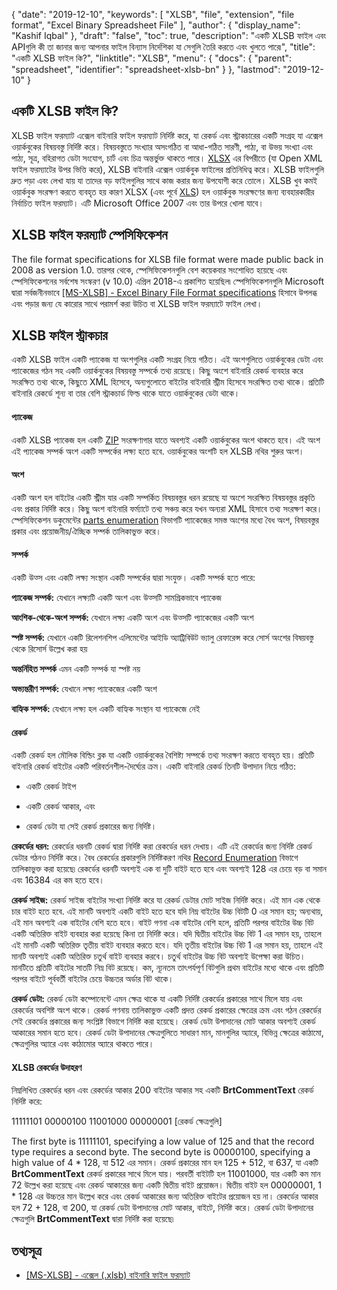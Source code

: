 {
  "date": "2019-12-10",
  "keywords": [
    "XLSB",
    "file",
    "extension",
    "file format",
    "Excel Binary Spreadsheet File"
  ],
  "author": {
    "display_name": "Kashif Iqbal"
  },
  "draft": "false",
  "toc": true,
  "description": "একটি XLSB ফাইল এবং APIগুলি কী তা জানার জন্য আপনার ফাইল বিন্যাস নির্দেশিকা যা সেগুলি তৈরি করতে এবং খুলতে পারে৷",
  "title": "একটি XLSB ফাইল কি?",
  "linktitle": "XLSB",
  "menu": {
    "docs": {
      "parent": "spreadsheet",
      "identifier": "spreadsheet-xlsb-bn"
    }
  },
  "lastmod": "2019-12-10"
}

## একটি XLSB ফাইল কি?

XLSB ফাইল ফরম্যাট এক্সেল বাইনারি ফাইল ফরম্যাট নির্দিষ্ট করে, যা রেকর্ড এবং স্ট্রাকচারের একটি সংগ্রহ যা এক্সেল ওয়ার্কবুকের বিষয়বস্তু নির্দিষ্ট করে। বিষয়বস্তুতে সংখ্যার অসংগঠিত বা আধা-গঠিত সারণী, পাঠ্য, বা উভয় সংখ্যা এবং পাঠ্য, সূত্র, বহিরাগত ডেটা সংযোগ, চার্ট এবং চিত্র অন্তর্ভুক্ত থাকতে পারে। [XLSX](/spreadsheet/xlsx/) এর বিপরীতে (যা Open XML ফাইল ফরম্যাটের উপর ভিত্তি করে), XLSB বাইনারি এক্সেল ওয়ার্কবুক ফাইলের প্রতিনিধিত্ব করে। XLSB ফাইলগুলি দ্রুত পড়া এবং লেখা যায় যা তাদের বড় ফাইলগুলির সাথে কাজ করার জন্য উপযোগী করে তোলে। XLSB খুব কমই ওয়ার্কবুক সংরক্ষণ করতে ব্যবহৃত হয় কারণ XLSX (এবং পূর্বে [XLS](/spreadsheet/xls/)) হল ওয়ার্কবুক সংরক্ষণের জন্য ব্যবহারকারীর নির্বাচিত ফাইল ফরম্যাট। এটি Microsoft Office 2007 এবং তার উপরে খোলা যাবে।

## XLSB ফাইল ফরম্যাট স্পেসিফিকেশন ##

The file format specifications for XLSB file format were made public back in 2008 as version 1.0. তারপর থেকে, স্পেসিফিকেশনগুলি বেশ কয়েকবার সংশোধিত হয়েছে এবং স্পেসিফিকেশনের সর্বশেষ সংস্করণ (v 10.0) এপ্রিল 2018-এ প্রকাশিত হয়েছিল৷ স্পেসিফিকেশনগুলি Microsoft দ্বারা সর্বজনীনভাবে [[MS-XLSB] - Excel Binary File Format specifications](https://msdn.microsoft.com/en-us/library/cc313133(v#office.12).aspx) হিসাবে উপলব্ধ এবং পড়ার জন্য যে কারোর সাথে পরামর্শ করা উচিত বা XLSB ফাইল ফরম্যাটে ফাইল লেখা।

## XLSB ফাইল স্ট্রাকচার ##

একটি XLSB ফাইল একটি প্যাকেজ যা অংশগুলির একটি সংগ্রহ নিয়ে গঠিত। এই অংশগুলিতে ওয়ার্কবুকের ডেটা এবং প্যাকেজের গঠন সহ একটি ওয়ার্কবুকের বিষয়বস্তু সম্পর্কে তথ্য রয়েছে। কিছু অংশে বাইনারি রেকর্ড ব্যবহার করে সংরক্ষিত তথ্য থাকে, কিছুতে XML হিসেবে, অন্যগুলোতে বাইটের বাইনারি স্ট্রীম হিসেবে সংরক্ষিত তথ্য থাকে। প্রতিটি বাইনারি রেকর্ডে শূন্য বা তার বেশি স্ট্রাকচার্ড ফিল্ড থাকে যাতে ওয়ার্কবুকের ডেটা থাকে।

#### প্যাকেজ ####

একটি XLSB প্যাকেজ হল একটি [ZIP](/compression/zip/) সংরক্ষণাগার যাতে অবশ্যই একটি ওয়ার্কবুকের অংশ থাকতে হবে। এই অংশ এই প্যাকেজ সম্পর্ক অংশ একটি সম্পর্কের লক্ষ্য হতে হবে. ওয়ার্কবুকের অংশটি হল XLSB নথির শুরুর অংশ।

#### অংশ ####

একটি অংশ হল বাইটের একটি স্ট্রীম যার একটি সম্পর্কিত বিষয়বস্তুর ধরন রয়েছে যা অংশে সংরক্ষিত বিষয়বস্তুর প্রকৃতি এবং প্রকার নির্দিষ্ট করে। কিছু অংশ বাইনারি ফর্ম্যাটে তথ্য সঞ্চয় করে যখন অন্যরা XML হিসাবে তথ্য সংরক্ষণ করে। স্পেসিফিকেশন ডকুমেন্টের [parts enumeration](https://msdn.microsoft.com/en-us/library/dd924091(v#office.12).aspx) বিভাগটি প্যাকেজের সমস্ত অংশের মধ্যে বৈধ অংশ, বিষয়বস্তুর প্রকার এবং প্রয়োজনীয়/ঐচ্ছিক সম্পর্ক তালিকাভুক্ত করে।

#### সম্পর্ক ####

একটি উত্স এবং একটি লক্ষ্য সংস্থান একটি সম্পর্কের দ্বারা সংযুক্ত। একটি সম্পর্ক হতে পারে:

**প্যাকেজ সম্পর্ক:** যেখানে লক্ষ্যটি একটি অংশ এবং উত্সটি সামগ্রিকভাবে প্যাকেজ

**আংশিক-থেকে-অংশ সম্পর্ক:** যেখানে লক্ষ্য একটি অংশ এবং উত্সটি প্যাকেজের একটি অংশ

**স্পষ্ট সম্পর্ক:** যেখানে একটি রিলেশনশিপ এলিমেন্টের আইডি অ্যাট্রিবিউট ভ্যালু রেফারেন্স করে সোর্স অংশের বিষয়বস্তু থেকে রিসোর্স উল্লেখ করা হয়

**অন্তর্নিহিত সম্পর্ক** এমন একটি সম্পর্ক যা স্পষ্ট নয়

**অভ্যন্তরীণ সম্পর্ক:** যেখানে লক্ষ্য প্যাকেজের একটি অংশ

**বাহ্যিক সম্পর্ক:** যেখানে লক্ষ্য হল একটি বাহ্যিক সংস্থান যা প্যাকেজে নেই

#### রেকর্ড ####

একটি রেকর্ড হল মৌলিক বিল্ডিং ব্লক যা একটি ওয়ার্কবুকের বৈশিষ্ট্য সম্পর্কে তথ্য সংরক্ষণ করতে ব্যবহৃত হয়। প্রতিটি বাইনারি রেকর্ড বাইটের একটি পরিবর্তনশীল-দৈর্ঘ্যের ক্রম। একটি বাইনারি রেকর্ড তিনটি উপাদান নিয়ে গঠিত:

* একটি রেকর্ড টাইপ

* একটি রেকর্ড আকার, এবং

* রেকর্ড ডেটা যা সেই রেকর্ড প্রকারের জন্য নির্দিষ্ট।


**রেকর্ডের ধরন:** রেকর্ডের ধরনটি রেকর্ড দ্বারা নির্দিষ্ট করা রেকর্ডের ধরন দেখায়। এটি এই রেকর্ডের জন্য নির্দিষ্ট রেকর্ড ডেটার গঠনও নির্দিষ্ট করে। বৈধ রেকর্ডের প্রকারগুলি নির্দিষ্টকরণ নথির [Record Enumeration](https://msdn.microsoft.com/en-us/library/dd953057(v#office.12).aspx) বিভাগে তালিকাভুক্ত করা হয়েছে৷ রেকর্ডের ধরনটি অবশ্যই এক বা দুটি বাইট হতে হবে এবং অবশ্যই 128 এর চেয়ে বড় বা সমান এবং 16384 এর কম হতে হবে।

**রেকর্ড সাইজ:** রেকর্ড সাইজ বাইটের সংখ্যা নির্দিষ্ট করে যা রেকর্ড ডেটার মোট সাইজ নির্দিষ্ট করে। এই মান এক থেকে চার বাইট হতে হবে. এই মানটি অবশ্যই একটি বাইট হতে হবে যদি নিম্ন বাইটের উচ্চ বিটটি 0 এর সমান হয়; অন্যথায়, এই মান অবশ্যই এক বাইটের বেশি হতে হবে। বাইট গণনা এক বাইটের বেশি হলে, প্রতিটি পরপর বাইটের উচ্চ বিট একটি অতিরিক্ত বাইট ব্যবহার করা হয়েছে কিনা তা নির্দিষ্ট করে। যদি দ্বিতীয় বাইটের উচ্চ বিট 1 এর সমান হয়, তাহলে এই মানটি একটি অতিরিক্ত তৃতীয় বাইট ব্যবহার করতে হবে। যদি তৃতীয় বাইটের উচ্চ বিট 1 এর সমান হয়, তাহলে এই মানটি অবশ্যই একটি অতিরিক্ত চতুর্থ বাইট ব্যবহার করবে। চতুর্থ বাইটের উচ্চ বিট অবশ্যই উপেক্ষা করা উচিত। মানটিতে প্রতিটি বাইটের সাতটি নিম্ন বিট রয়েছে। কম, ন্যূনতম তাৎপর্যপূর্ণ বিটগুলি প্রথম বাইটের মধ্যে থাকে এবং প্রতিটি পরপর বাইটে পূর্ববর্তী বাইটের চেয়ে উচ্চতর অর্ডার বিট থাকে।

**রেকর্ড ডেটা:** রেকর্ড ডেটা কম্পোনেন্টে এমন ক্ষেত্র থাকে যা একটি নির্দিষ্ট রেকর্ডের প্রকারের সাথে মিলে যায় এবং রেকর্ডের অবশিষ্ট অংশ থাকে। রেকর্ড গণনায় তালিকাভুক্ত একটি প্রদত্ত রেকর্ড প্রকারের ক্ষেত্রের ক্রম এবং গঠন রেকর্ডের সেই রেকর্ডের প্রকারের জন্য সংশ্লিষ্ট বিভাগে নির্দিষ্ট করা হয়েছে। রেকর্ড ডেটা উপাদানের মোট আকার অবশ্যই রেকর্ড আকারের সমান হতে হবে। রেকর্ড ডেটা উপাদানের ক্ষেত্রগুলিতে সাধারণ মান, মানগুলির অ্যারে, বিভিন্ন ক্ষেত্রের কাঠামো, ক্ষেত্রগুলির অ্যারে এবং কাঠামোর অ্যারে থাকতে পারে।

#### XLSB রেকর্ডের উদাহরণ ####

নিম্নলিখিত রেকর্ডের ধরন এবং রেকর্ডের আকার 200 বাইটের আকার সহ একটি **BrtCommentText** রেকর্ড নির্দিষ্ট করে:

11111101 00000100 11001000 00000001 [রেকর্ড ক্ষেত্রগুলি]

The first byte is 11111101, specifying a low value of 125 and that the record type requires a second byte. The second byte is 00000100, specifying a high value of 4 * 128, যা 512 এর সমান। রেকর্ড প্রকারের মান হল 125 + 512, বা 637, যা একটি **BrtCommentText** রেকর্ড প্রকারের সাথে মিলে যায়। পরবর্তী বাইটটি হল 11001000, যার একটি কম মান 72 উল্লেখ করা হয়েছে এবং রেকর্ড আকারের জন্য একটি দ্বিতীয় বাইট প্রয়োজন। দ্বিতীয় বাইট হল 00000001, 1 * 128 এর উচ্চতর মান উল্লেখ করে এবং রেকর্ড আকারের জন্য অতিরিক্ত বাইটের প্রয়োজন হয় না। রেকর্ডের আকার হল 72 + 128, বা 200, যা রেকর্ড ডেটা উপাদানের মোট আকার, বাইটে, নির্দিষ্ট করে। রেকর্ড ডেটা উপাদানের ক্ষেত্রগুলি **BrtCommentText** দ্বারা নির্দিষ্ট করা হয়েছে৷

## তথ্যসূত্র ##

* [[MS-XLSB] - এক্সেল (.xlsb) বাইনারি ফাইল ফরম্যাট](https://msdn.microsoft.com/en-us/library/cc313133(v#office.12).aspx)


